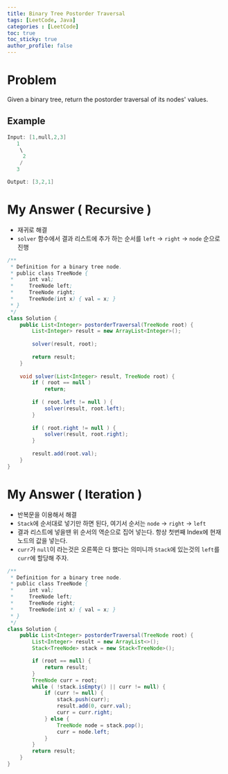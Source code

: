 ```yaml
---
title: Binary Tree Postorder Traversal
tags: [LeetCode, Java]
categories : [LeetCode]
toc: true
toc_sticky: true
author_profile: false
---
```


# Problem

Given a binary tree, return the postorder traversal of its nodes' values.

## Example

```swift
Input: [1,null,2,3]
   1
    \
     2
    /
   3

Output: [3,2,1]
```

# My Answer ( Recursive )

* 재귀로 해결
* `solver` 함수에서 결과 리스트에 추가 하는 순서를 `left` -> `right` -> `node` 순으로 진행

```java
/**
 * Definition for a binary tree node.
 * public class TreeNode {
 *     int val;
 *     TreeNode left;
 *     TreeNode right;
 *     TreeNode(int x) { val = x; }
 * }
 */
class Solution {
    public List<Integer> postorderTraversal(TreeNode root) {
        List<Integer> result = new ArrayList<Integer>();
        
        solver(result, root);
        
        return result;
    }
    
    void solver(List<Integer> result, TreeNode root) {
        if ( root == null )
            return;
        
        if ( root.left != null ) {
            solver(result, root.left);
        }
        
        if ( root.right != null ) {
            solver(result, root.right);
        }
        
        result.add(root.val);
    }
}
```

# My Answer ( Iteration )

* 반복문을 이용해서 해결
* `Stack`에 순서대로 넣기만 하면 된다, 여기서 순서는 `node` -> `right` -> `left`
* 결과 리스트에 넣을땐 위 순서의 역순으로 집어 넣는다. 항상 첫번째 Index에 현재 노드의 값을 넣는다.
* `curr`가 `null`이 라는것은 오른쪽은 다 했다는 의미니까 `Stack`에 있는것의 `left`를 `curr`에 할당해 주자.

```java
/**
 * Definition for a binary tree node.
 * public class TreeNode {
 *     int val;
 *     TreeNode left;
 *     TreeNode right;
 *     TreeNode(int x) { val = x; }
 * }
 */
class Solution {
    public List<Integer> postorderTraversal(TreeNode root) {
        List<Integer> result = new ArrayList<>();
        Stack<TreeNode> stack = new Stack<TreeNode>();

        if (root == null) {
            return result;
        }
        TreeNode curr = root;
        while ( !stack.isEmpty() || curr != null) {
            if (curr != null) {
                stack.push(curr);
                result.add(0, curr.val);
                curr = curr.right;
            } else {
                TreeNode node = stack.pop();
                curr = node.left;
            }
        }
        return result;
    }
}
```
